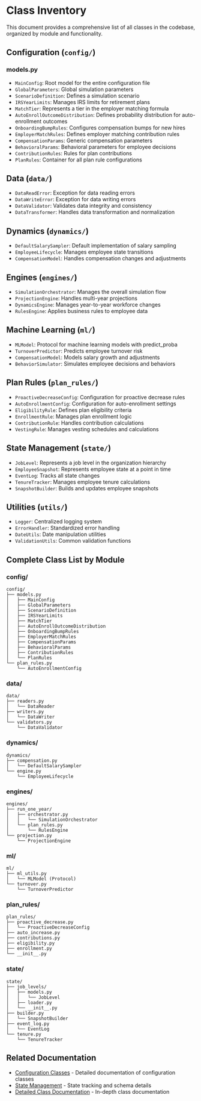 # Class Inventory

This document provides a comprehensive list of all classes in the codebase, organized by module and functionality.

## Configuration (`config/`)

### models.py
- `MainConfig`: Root model for the entire configuration file
- `GlobalParameters`: Global simulation parameters
- `ScenarioDefinition`: Defines a simulation scenario
- `IRSYearLimits`: Manages IRS limits for retirement plans
- `MatchTier`: Represents a tier in the employer matching formula
- `AutoEnrollOutcomeDistribution`: Defines probability distribution for auto-enrollment outcomes
- `OnboardingBumpRules`: Configures compensation bumps for new hires
- `EmployerMatchRules`: Defines employer matching contribution rules
- `CompensationParams`: Generic compensation parameters
- `BehavioralParams`: Behavioral parameters for employee decisions
- `ContributionRules`: Rules for plan contributions
- `PlanRules`: Container for all plan rule configurations

## Data (`data/`)
- `DataReadError`: Exception for data reading errors
- `DataWriteError`: Exception for data writing errors
- `DataValidator`: Validates data integrity and consistency
- `DataTransformer`: Handles data transformation and normalization

## Dynamics (`dynamics/`)
- `DefaultSalarySampler`: Default implementation of salary sampling
- `EmployeeLifecycle`: Manages employee state transitions
- `CompensationModel`: Handles compensation changes and adjustments

## Engines (`engines/`)
- `SimulationOrchestrator`: Manages the overall simulation flow
- `ProjectionEngine`: Handles multi-year projections
- `DynamicsEngine`: Manages year-to-year workforce changes
- `RulesEngine`: Applies business rules to employee data

## Machine Learning (`ml/`)
- `MLModel`: Protocol for machine learning models with predict_proba
- `TurnoverPredictor`: Predicts employee turnover risk
- `CompensationModel`: Models salary growth and adjustments
- `BehaviorSimulator`: Simulates employee decisions and behaviors

## Plan Rules (`plan_rules/`)
- `ProactiveDecreaseConfig`: Configuration for proactive decrease rules
- `AutoEnrollmentConfig`: Configuration for auto-enrollment settings
- `EligibilityRule`: Defines plan eligibility criteria
- `EnrollmentRule`: Manages plan enrollment logic
- `ContributionRule`: Handles contribution calculations
- `VestingRule`: Manages vesting schedules and calculations

## State Management (`state/`)
- `JobLevel`: Represents a job level in the organization hierarchy
- `EmployeeSnapshot`: Represents employee state at a point in time
- `EventLog`: Tracks all state changes
- `TenureTracker`: Manages employee tenure calculations
- `SnapshotBuilder`: Builds and updates employee snapshots

## Utilities (`utils/`)
- `Logger`: Centralized logging system
- `ErrorHandler`: Standardized error handling
- `DateUtils`: Date manipulation utilities
- `ValidationUtils`: Common validation functions

## Complete Class List by Module

### config/
```
config/
├── models.py
│   ├── MainConfig
│   ├── GlobalParameters
│   ├── ScenarioDefinition
│   ├── IRSYearLimits
│   ├── MatchTier
│   ├── AutoEnrollOutcomeDistribution
│   ├── OnboardingBumpRules
│   ├── EmployerMatchRules
│   ├── CompensationParams
│   ├── BehavioralParams
│   ├── ContributionRules
│   └── PlanRules
└── plan_rules.py
    └── AutoEnrollmentConfig
```

### data/
```
data/
├── readers.py
│   └── DataReader
├── writers.py
│   └── DataWriter
└── validators.py
    └── DataValidator
```

### dynamics/
```
dynamics/
├── compensation.py
│   └── DefaultSalarySampler
└── engine.py
    └── EmployeeLifecycle
```

### engines/
```
engines/
├── run_one_year/
│   ├── orchestrator.py
│   │   └── SimulationOrchestrator
│   └── plan_rules.py
│       └── RulesEngine
└── projection.py
    └── ProjectionEngine
```

### ml/
```
ml/
├── ml_utils.py
│   └── MLModel (Protocol)
└── turnover.py
    └── TurnoverPredictor
```

### plan_rules/
```
plan_rules/
├── proactive_decrease.py
│   └── ProactiveDecreaseConfig
├── auto_increase.py
├── contributions.py
├── eligibility.py
├── enrollment.py
└── __init__.py
```

### state/
```
state/
├── job_levels/
│   ├── models.py
│   │   └── JobLevel
│   ├── loader.py
│   └── __init__.py
├── builder.py
│   └── SnapshotBuilder
├── event_log.py
│   └── EventLog
└── tenure.py
    └── TenureTracker
```

## Related Documentation

- [Configuration Classes](03_config_classes.md) - Detailed documentation of configuration classes
- [State Management](07_state_schema.md) - State tracking and schema details
- [Detailed Class Documentation](09_code_details_identified.md) - In-depth class documentation
